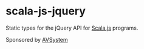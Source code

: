 # scala-js-jquery
Static types for the jQuery API for [Scala.js](http://www.scala-js.org/) programs.

Sponsored by [AVSystem](http://www.avsystem.com/)
